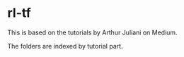 # rl-tf

This is based on the tutorials by Arthur Juliani on Medium.

The folders are indexed by tutorial part.
